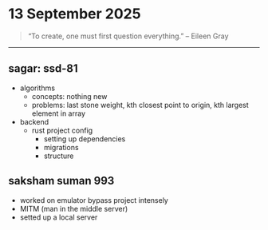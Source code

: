 # 13 September 2025

> “To create, one must first question everything.” – Eileen Gray

---
## sagar: ssd-81
- algorithms
	- concepts: nothing new
	- problems: last stone weight, kth closest point to origin, kth largest element in array
- backend
	- rust project config
		- setting up dependencies
		- migrations
		- structure


## saksham suman 993
- worked on emulator bypass project intensely
- MITM (man in the middle server)	
- setted up a local server